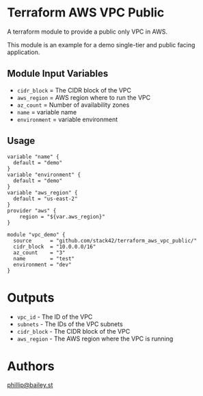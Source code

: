 Terraform AWS VPC Public
===========

A terraform module to provide a public only VPC in AWS.

This module is an example for a demo single-tier and public facing application.

Module Input Variables
----------------------

- `cidr_block`  = The CIDR block of the VPC
- `aws_region`  = AWS region where to run the VPC
- `az_count`    = Number of availability zones
- `name`        = variable name
- `environment` = variable environment

Usage
-----
```hcl
variable "name" {
  default = "demo"
}
variable "environment" {
  default = "demo"
}
variable "aws_region" {
  default = "us-east-2"
}
provider "aws" {
    region = "${var.aws_region}"
}

module "vpc_demo" {
  source      = "github.com/stack42/terraform_aws_vpc_public/"
  cidr_block  = "10.0.0.0/16"
  az_count    = "3"
  name        = "test"
  environment = "dev"
}
```


Outputs
=======

- `vpc_id`     - The ID of the VPC
- `subnets`    - The IDs of the VPC subnets
- `cidr_block` - The CIDR block of the VPC
- `aws_region` - The AWS region where the VPC is running

Authors
=======

phillip@bailey.st
